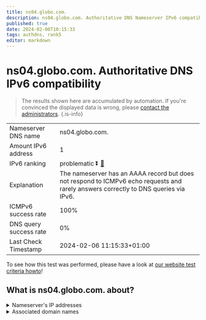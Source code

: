 ```yaml
---
title: ns04.globo.com.
description: ns04.globo.com. Authoritative DNS Nameserver IPv6 compatibility
published: true
date: 2024-02-06T10:15:33
tags: authdns, rank5
editor: markdown
---
```


# ns04.globo.com. Authoritative DNS IPv6 compatibility

> The results shown here are accumulated by automation. If you're convinced the displayed data is wrong, please [contact the administrators](/howto/chat). 
{.is-info}




|   |   |
| - | - |
| Nameserver DNS name | ns04.globo.com.
| Amount IPv6 address | 1
| IPv6 ranking | problematic :arrow_double_down: [🔗](/howto/ranking) |
| Explanation | The nameserver has an AAAA record but does not respond to ICMPv6 echo requests and rarely answers correctly to DNS queries via IPv6. |
| ICMPv6 success rate | 100%|
| DNS query success rate | 0% |
| Last Check Timestamp | 2024-02-06 11:15:33+01:00 |

To see how this test was performed, please have a look at [our website test criteria howto](/howto/testcriteria/authdns)!


## What is ns04.globo.com. about?




<details>
<summary>Nameserver's IP addresses</summary>

2804:294:8000:200:177:53:95:213

</details>



<details>
<summary>Associated domain names</summary>

www.globo.com

</details>
